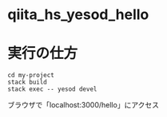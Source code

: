 # qiita_hs_yesod_hello
  
# 実行の仕方
```
cd my-project
stack build
stack exec -- yesod devel
```
ブラウザで「localhost:3000/hello」にアクセス  
